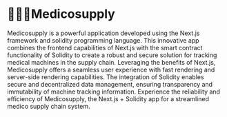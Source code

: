 # 🏥👩‍⚕️Medicosupply
Medicosupply is a powerful application developed using the Next.js framework and solidity programming language. This innovative app combines the frontend capabilities of Next.js with the smart contract functionality of Solidity to create a robust and secure solution for tracking medical machines in the supply chain. Leveraging the benefits of Next.js, Medicosupply offers a seamless user experience with fast rendering and server-side rendering capabilities. The integration of Solidity enables secure and decentralized data management, ensuring transparency and immutability of machine tracking information. Experience the reliability and efficiency of Medicosupply, the Next.js + Solidity app for a streamlined medico supply chain system.

